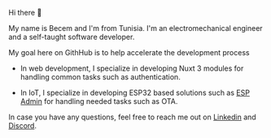Hi there 👋

My name is Becem and I'm from Tunisia. I'm an electromechanical engineer and a self-taught software developer. 

My goal here on GithHub is to help accelerate the development process

- In web development, I specialize in developing Nuxt 3 modules for handling common tasks such as authentication.

- In IoT, I specialize in developing ESP32 based solutions such as [ESP Admin](https://github.com/esp-admin) for handling needed tasks such as OTA.

In case you have any questions, feel free to reach me out on [Linkedin](https://www.linkedin.com/in/becem-gharbi-142523195) and [Discord](https://discord.com/users/Becem#6401).
